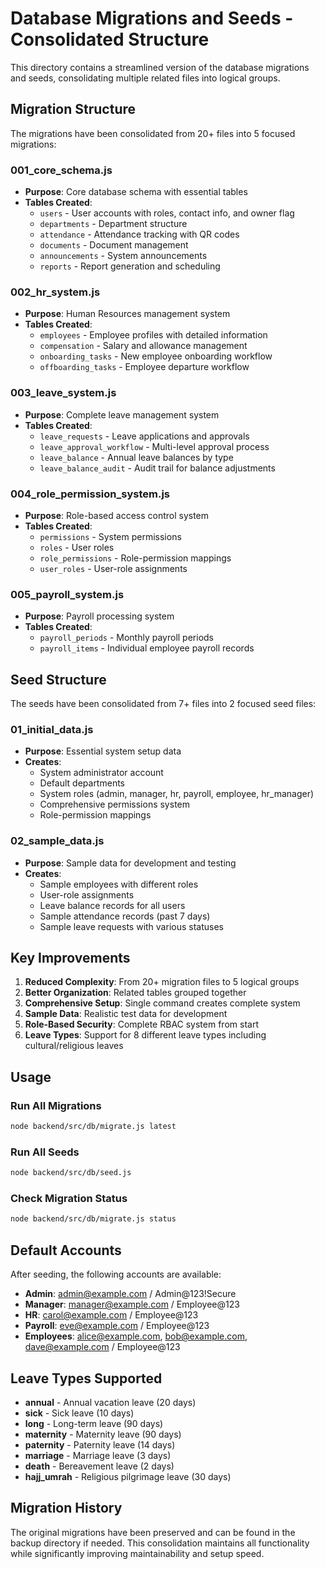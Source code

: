 # Database Migrations and Seeds - Consolidated Structure

This directory contains a streamlined version of the database migrations and seeds, consolidating multiple related files into logical groups.

## Migration Structure

The migrations have been consolidated from 20+ files into 5 focused migrations:

### 001_core_schema.js
- **Purpose**: Core database schema with essential tables
- **Tables Created**:
  - `users` - User accounts with roles, contact info, and owner flag
  - `departments` - Department structure
  - `attendance` - Attendance tracking with QR codes
  - `documents` - Document management
  - `announcements` - System announcements
  - `reports` - Report generation and scheduling

### 002_hr_system.js
- **Purpose**: Human Resources management system
- **Tables Created**:
  - `employees` - Employee profiles with detailed information
  - `compensation` - Salary and allowance management
  - `onboarding_tasks` - New employee onboarding workflow
  - `offboarding_tasks` - Employee departure workflow

### 003_leave_system.js
- **Purpose**: Complete leave management system
- **Tables Created**:
  - `leave_requests` - Leave applications and approvals
  - `leave_approval_workflow` - Multi-level approval process
  - `leave_balance` - Annual leave balances by type
  - `leave_balance_audit` - Audit trail for balance adjustments

### 004_role_permission_system.js
- **Purpose**: Role-based access control system
- **Tables Created**:
  - `permissions` - System permissions
  - `roles` - User roles
  - `role_permissions` - Role-permission mappings
  - `user_roles` - User-role assignments

### 005_payroll_system.js
- **Purpose**: Payroll processing system
- **Tables Created**:
  - `payroll_periods` - Monthly payroll periods
  - `payroll_items` - Individual employee payroll records

## Seed Structure

The seeds have been consolidated from 7+ files into 2 focused seed files:

### 01_initial_data.js
- **Purpose**: Essential system setup data
- **Creates**:
  - System administrator account
  - Default departments
  - System roles (admin, manager, hr, payroll, employee, hr_manager)
  - Comprehensive permissions system
  - Role-permission mappings

### 02_sample_data.js
- **Purpose**: Sample data for development and testing
- **Creates**:
  - Sample employees with different roles
  - User-role assignments
  - Leave balance records for all users
  - Sample attendance records (past 7 days)
  - Sample leave requests with various statuses

## Key Improvements

1. **Reduced Complexity**: From 20+ migration files to 5 logical groups
2. **Better Organization**: Related tables grouped together
3. **Comprehensive Setup**: Single command creates complete system
4. **Sample Data**: Realistic test data for development
5. **Role-Based Security**: Complete RBAC system from start
6. **Leave Types**: Support for 8 different leave types including cultural/religious leaves

## Usage

### Run All Migrations
```bash
node backend/src/db/migrate.js latest
```

### Run All Seeds
```bash
node backend/src/db/seed.js
```

### Check Migration Status
```bash
node backend/src/db/migrate.js status
```

## Default Accounts

After seeding, the following accounts are available:

- **Admin**: admin@example.com / Admin@123!Secure
- **Manager**: manager@example.com / Employee@123
- **HR**: carol@example.com / Employee@123
- **Payroll**: eve@example.com / Employee@123
- **Employees**: alice@example.com, bob@example.com, dave@example.com / Employee@123

## Leave Types Supported

- **annual** - Annual vacation leave (20 days)
- **sick** - Sick leave (10 days)
- **long** - Long-term leave (90 days)
- **maternity** - Maternity leave (90 days)
- **paternity** - Paternity leave (14 days)
- **marriage** - Marriage leave (3 days)
- **death** - Bereavement leave (2 days)
- **hajj_umrah** - Religious pilgrimage leave (30 days)

## Migration History

The original migrations have been preserved and can be found in the backup directory if needed. This consolidation maintains all functionality while significantly improving maintainability and setup speed. 